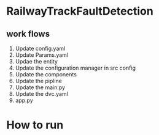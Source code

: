 # RailwayTrackFaultDetection

## work flows
1. Update config.yaml
2. Update Params.yaml
3. Updae the entity
4. Update the configuration manager in src config
5. Update the components
6. Update the pipline
7. Update the main.py
8. Update the dvc.yaml
9. app.py

# How to run 
